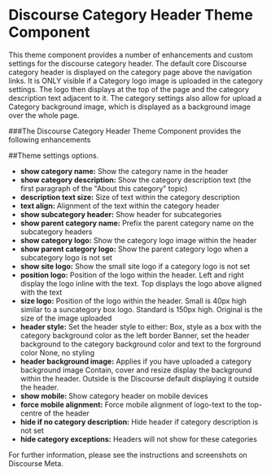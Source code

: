 # Discourse Category Header Theme Component
This theme component provides a number of enhancements and custom settings for the discourse category header.
The default core Discourse category header is displayed on the category page above the navigation links. It is ONLY visible if a Category logo image is uploaded in the category settings. The logo then displays at the top of the page and the category description text adjacent to it. The category settings also allow for upload a Category background image, which is displayed as a background image over the whole page.

###The Discourse Category Header Theme Component provides the following enhancements

##Theme settings options.

* <b>show category name:</b> Show the category name in the header
* <b>show category description:</b> Show the category description text (the first paragraph of the "About this category" topic)
* <b>description text size:</b> Size of text within the category description
* <b>text align: </b>Alignment of the text within the category header
* <b>show subcategory header:</b> Show header for subcategories
* <b>show parent category name:</b> Prefix the parent category name on the subcategory headers
* <b>show category logo:</b> Show the category logo image within the header
* <b>show parent category logo:</b> Show the parent category logo when a subcategory logo is not set
* <b>show site logo:</b> Show the small site logo if a category logo is not set
* <b>position logo:</b> Position of the logo within the header. Left and right display the logo inline with the text. Top displays the logo above aligned with the text
* <b>size logo:</b> Position of the logo within the header. Small is 40px high similar to a suncategory box logo. Standard is 150px high. Original is the size of the image uploaded
* <b>header style:</b> Set the header style to either: Box, style as a box with the category background color as the left border Banner, set the header background to the category background color and text to the forground color None, no styling
* <b>header background image:</b> Applies if you have uploaded a category background image Contain, cover and resize display the background within the header. Outside is the Discourse default displaying it outside the header.
* <b>show mobile: </b>Show category header on mobile devices
* <b>force mobile alignment:</b> Force mobile alignment of logo-text to the top-centre of the header
* <b>hide if no category description:</b> Hide header if category description is not set
* <b>hide category exceptions:</b> Headers will not show for these categories

For further information, please see the instructions and screenshots on Discourse Meta.
